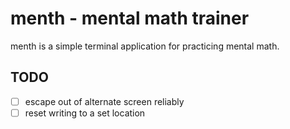 # menth - mental math trainer

menth is a simple terminal application for practicing mental math.

## TODO
- [ ] escape out of alternate screen reliably
- [ ] reset writing to a set location
